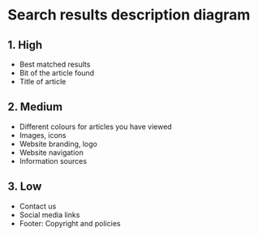# Search results description diagram

## 1. High

- Best matched results
- Bit of the article found
- Title of article

## 2. Medium

- Different colours for articles you have viewed
- Images, icons
- Website branding, logo
- Website navigation
- Information sources

## 3. Low

- Contact us
- Social media links
- Footer: Copyright and policies
